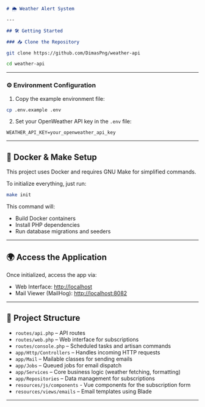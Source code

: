 ```markdown
# 🌦️ Weather Alert System

---

## 🛠️ Getting Started

### 📥 Clone the Repository
```

```bash
git clone https://github.com/DimasPng/weather-api
```

```bash
cd weather-api
```

---

### ⚙️ Environment Configuration

1. Copy the example environment file:

```bash
cp .env.example .env
```

2. Set your OpenWeather API key in the `.env` file:

```
WEATHER_API_KEY=your_openweather_api_key
```

---

## 🐳 Docker & Make Setup

This project uses Docker and requires GNU Make for simplified commands.

To initialize everything, just run:

```bash
make init
```

This command will:

- Build Docker containers
- Install PHP dependencies
- Run database migrations and seeders

---

## 🌍 Access the Application

Once initialized, access the app via:

- Web Interface: [http://localhost](http://localhost)
- Mail Viewer (MailHog): [http://localhost:8082](http://localhost:8082)

---

## 📂 Project Structure

- `routes/api.php` – API routes
- `routes/web.php` – Web interface for subscriptions
- `routes/console.php` – Scheduled tasks and artisan commands
- `app/Http/Controllers` – Handles incoming HTTP requests
- `app/Mail` – Mailable classes for sending emails
- `app/Jobs` – Queued jobs for email dispatch
- `app/Services` – Core business logic (weather fetching, formatting)
- `app/Repositories` – Data management for subscriptions
- `resources/js/components` -  Vue components for the subscription form
- `resources/views/emails` – Email templates using Blade

---

